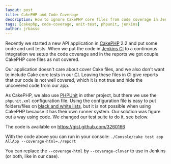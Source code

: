 ```yaml
---
layout: post
title: CakePHP and Code Coverage
description: How to ignore CakePHP core files from code coverage in Jenkins when testing the application.
tags: [cakephp, code-coverage, unit-test, phpunit, jenkins]
author: jrbasso
---
```


Recently we started a new API application in [CakePHP](http://www.cakephp.org) 2.2 and put some code and unit tests.
When we put the code in [Jenkins CI](http://jenkins-ci.org/) to a continuous integration we setup the code coverage
and in the reports we got couple CakePHP core files as not covered.

Our application doesn't care about cover Cake files, and we also don't want to include Cake core tests in our
<abbr title="Continuous Integration">CI</abbr>. Leaving these files in CI give reports that our code is not well
covered, which it is not true and hide the uncovered code from our app.

As CakePHP, we also use [PHPUnit](http://www.phpunit.de) in other project, but there we use the `phpunit.xml`
configuration file. Using the configuration file is easy to put folders/files on
[black and white lists](http://www.phpunit.de/manual/current/en/code-coverage-analysis.html), but it is not possible when
using CakePHP because it has their own runner system. Our solution was figure out a way using code. We changed our
test suite to do it, see below.

<script type="text/javascript" src="https://gist.github.com/3260166.js"> </script>
<noscript>The code is available on <a href="https://gist.github.com/3260166">https://gist.github.com/3260166</a></noscript>

With the code above you can run in your console: `./Console/cake test app AllApp --coverage-html=./report`

You can replace the `--coverage-html` by `--coverage-clover` to use in Jenkins (or both, like in our case).
